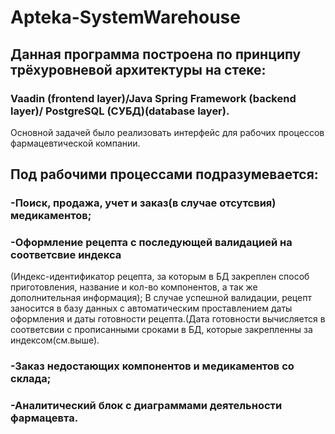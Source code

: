 # Apteka-SystemWarehouse
## Данная программа построена по принципу трёхуровневой архитектуры на стеке:
### Vaadin (frontend layer)/Java Spring Framework (backend layer)/ PostgreSQL (СУБД)(database layer). 
Основной задачей было реализовать интерфейс для рабочих процессов фармацевтической компании. 
## Под рабочими процессами подразумевается:
### -Поиск, продажа, учет и заказ(в случае отсутсвия) медикаментов;
### -Оформление рецепта с последующей валидацией на соответсвие индекса
(Индекс-идентификатор рецепта, за которым в БД закреплен способ приготовления,
название и кол-во компонентов, а так же дополнительная информация);
В случае успешной валидации, рецепт заносится в базу данных с автоматическим проставлением даты оформления
и даты готовности рецепта.(Дата готовности вычисляется в соответсвии с прописанными сроками в БД, которые закрепленны за индексом(см.выше).
### -Заказ недостающих компонентов и медикаментов со склада;
### -Аналитический блок с диаграммами деятельности фармацевта. 
